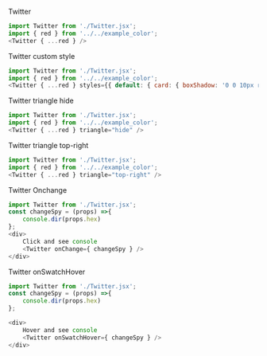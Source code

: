 Twitter
```js
import Twitter from './Twitter.jsx';
import { red } from '../../example_color';
<Twitter { ...red } />
```


Twitter custom style
```js
import Twitter from './Twitter.jsx';
import { red } from '../../example_color';
<Twitter { ...red } styles={{ default: { card: { boxShadow: '0 0 10px red' } } }} />
```

Twitter triangle hide
```js
import Twitter from './Twitter.jsx';
import { red } from '../../example_color';
<Twitter { ...red } triangle="hide" />
```


Twitter triangle top-right
```js
import Twitter from './Twitter.jsx';
import { red } from '../../example_color';
<Twitter { ...red } triangle="top-right" />
```



Twitter Onchange
```js
import Twitter from './Twitter.jsx';
const changeSpy = (props) =>{
    console.dir(props.hex)
};
<div>
    Click and see console
    <Twitter onChange={ changeSpy } />
</div>
```


Twitter onSwatchHover
```js
import Twitter from './Twitter.jsx';
const changeSpy = (props) =>{
    console.dir(props.hex)
};

<div>
    Hover and see console
    <Twitter onSwatchHover={ changeSpy } />
</div>
```